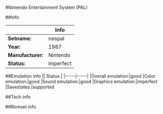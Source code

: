 #Nintendo Entertainment System (PAL)

##Info

||Info|
|-----|-----|
|**Setname:**|nespal
|**Year:**|1987
|**Manufacturer:**|Nintendo
|**Status:**|imperfect

##Emulation info
|| Status |
|-----|-----|
|Overall emulation:|good
|Color emulation:|good
|Sound emulation:|good
|Graphics emulation:|imperfect
|Savestates:|supported

##Tech info

##Romset info

<!--- START OF EDITED COMMENT DO NOT TOUCH TEXT ABOVE-->

